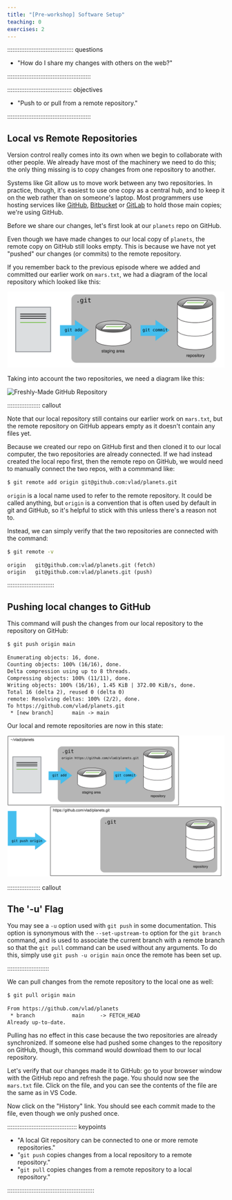 ```yaml
---
title: "[Pre-workshop] Software Setup"
teaching: 0
exercises: 2
---
```


:::::::::::::::::::::::::::::::::::::: questions 

- "How do I share my changes with others on the web?"

::::::::::::::::::::::::::::::::::::::::::::::::

::::::::::::::::::::::::::::::::::::: objectives

- "Push to or pull from a remote repository."

::::::::::::::::::::::::::::::::::::::::::::::::

## Local vs Remote Repositories

Version control really comes into its own when we begin to collaborate with
other people.  We already have most of the machinery we need to do this; the
only thing missing is to copy changes from one repository to another.

Systems like Git allow us to move work between any two repositories.  In
practice, though, it's easiest to use one copy as a central hub, and to keep it
on the web rather than on someone's laptop.  Most programmers use hosting
services like [GitHub](https://github.com), [Bitbucket](https://bitbucket.org) or
[GitLab](https://gitlab.com/) to hold those main copies; we're using GitHub.

Before we share our changes, let's first look at our `planets` repo on GitHub.

Even though we have made changes to our local copy of `planets`, the remote copy on GitHub still looks empty. This is because we have not yet "pushed" our changes (or commits) to the remote repository.

If you remember back to the previous episode where we added and
committed our earlier work on `mars.txt`, we had a diagram of the local repository
which looked like this:

![The Local Repository with Git Staging Area](fig/git-staging-area.svg)

Taking into account the two repositories, we need a diagram like this:

![Freshly-Made GitHub Repository](../fig/git-freshly-made-github-repo.svg)

::::::::::::::::::: callout

Note that our local repository still contains our earlier work on `mars.txt`, but the
remote repository on GitHub appears empty as it doesn't contain any files yet.

Because we created our repo on GitHub first and then cloned it to our local computer, the two repositories are already connected. If we had instead created the local repo first, then the remote repo on GitHub, we would need to manually connect the two repos, with a commmand like:

```bash
$ git remote add origin git@github.com:vlad/planets.git
```

`origin` is a local name used to refer to the remote repository. It could be called
anything, but `origin` is a convention that is often used by default in git
and GitHub, so it's helpful to stick with this unless there's a reason not to.

Instead, we can simply verify that the two repositories are connected with the command:

```bash
$ git remote -v
```

```output
origin   git@github.com:vlad/planets.git (fetch)
origin   git@github.com:vlad/planets.git (push)
```

:::::::::::::::::::::::::::

## Pushing local changes to GitHub

This command will push the changes from
our local repository to the repository on GitHub:

```bash
$ git push origin main
```

```output
Enumerating objects: 16, done.
Counting objects: 100% (16/16), done.
Delta compression using up to 8 threads.
Compressing objects: 100% (11/11), done.
Writing objects: 100% (16/16), 1.45 KiB | 372.00 KiB/s, done.
Total 16 (delta 2), reused 0 (delta 0)
remote: Resolving deltas: 100% (2/2), done.
To https://github.com/vlad/planets.git
 * [new branch]      main -> main
 ```

 Our local and remote repositories are now in this state:

![GitHub Repository After First Push](fig/github-repo-after-first-push.svg)

::::::::::::::::::: callout
## The '-u' Flag

You may see a `-u` option used with `git push` in some documentation.  This
option is synonymous with the `--set-upstream-to` option for the `git branch`
command, and is used to associate the current branch with a remote branch so
that the `git pull` command can be used without any arguments. To do this,
simply use `git push -u origin main` once the remote has been set up.

::::::::::::::::::::::::

We can pull changes from the remote repository to the local one as well:

```bash
$ git pull origin main
```

```output
From https://github.com/vlad/planets
 * branch            main     -> FETCH_HEAD
Already up-to-date.
```

Pulling has no effect in this case because the two repositories are already
synchronized.  If someone else had pushed some changes to the repository on
GitHub, though, this command would download them to our local repository.

Let's verify that our changes made it to GitHub: go to your browser window with the GitHub repo and refresh the page. You should now see the `mars.txt` file. Click on the file, and you can see the contents of the file are the same as in VS Code.

Now click on the "History" link. You should see each commit made to the file, even though we only pushed once.

:::::::::::::::::::::::::::::::::::::::: keypoints

- "A local Git repository can be connected to one or more remote repositories."
- "`git push` copies changes from a local repository to a remote repository."
- "`git pull` copies changes from a remote repository to a local repository."

::::::::::::::::::::::::::::::::::::::::::::::::::